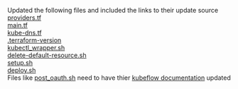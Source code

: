 Updated the following files and included the links to their update source
[providers.tf](providers.tf)
<br>
[main.tf](main.tf)
<br>
[kube-dns.tf](kube-dns.tf)
<br>
[.terraform-version](.terraform-version)
<br>
[kubectl_wrapper.sh](./scripts/kubectl_wrapper.sh)
<br>
[delete-default-resource.sh](./scripts/delete-default-resource.sh)
<br>
[setup.sh](./scripts/kubeflow/setup.sh)
<br>
[deploy.sh](./scripts/kubeflow/deploy.sh)
<br>
Files like [post_oauth.sh](scripts\kubeflow\post_oauth.sh) need to have thier [kubeflow documentation](https://www.kubeflow.org/docs/distributions/gke/customizing-gke/) updated
